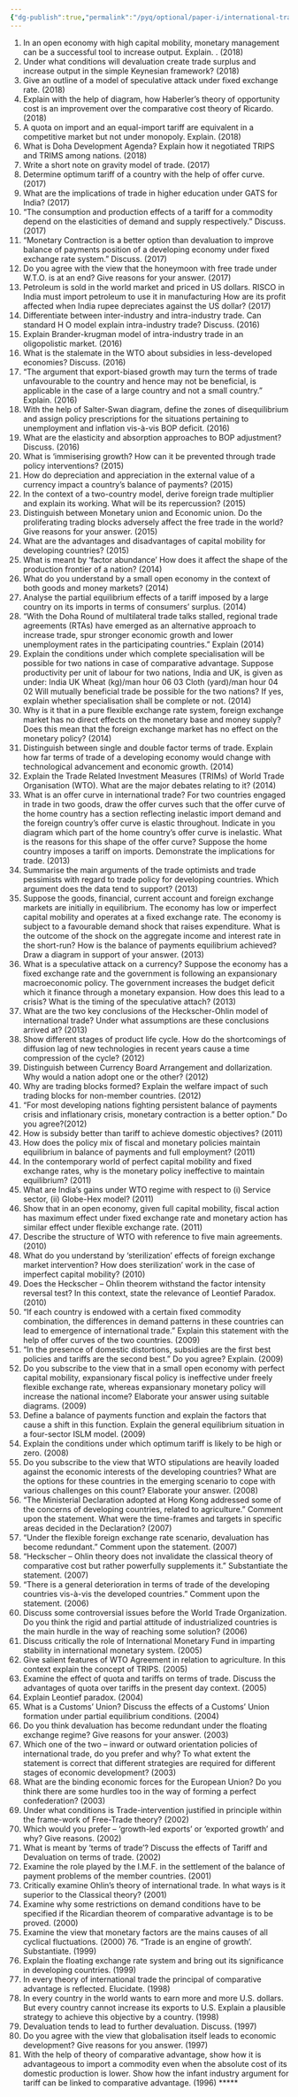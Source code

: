 ```yaml
---
{"dg-publish":true,"permalink":"/pyq/optional/paper-i/international-trade-tpyq/"}
---
```



1. In an open economy with high capital mobility, monetary management can be a successful tool to increase output. Explain. . (2018) 
2. Under what conditions will devaluation create trade surplus and increase output in the simple Keynesian framework? (2018) 
3. Give an outline of a model of speculative attack under fixed exchange rate. (2018) 
4. Explain with the help of diagram, how Haberler’s theory of opportunity cost is an improvement over the comparative cost theory of Ricardo. (2018) 
5. A quota on import and an equal-import tariff are equivalent in a competitive market but not under monopoly. Explain. (2018) 
6. What is Doha Development Agenda? Explain how it negotiated TRIPS and TRIMS among nations. (2018) 
7. Write a short note on gravity model of trade. (2017) 
8. Determine optimum tariff of a country with the help of offer curve. (2017) 
9. What are the implications of trade in higher education under GATS for India? (2017) 
10. “The consumption and production effects of a tariff for a commodity depend on the elasticities of demand and supply respectively.” Discuss. (2017) 
11. “Monetary Contraction is a better option than devaluation to improve balance of payments position of a developing economy under fixed exchange rate system.” Discuss. (2017) 
12. Do you agree with the view that the honeymoon with free trade under W.T.O. is at an end? Give reasons for your answer. (2017) 
13. Petroleum is sold in the world market and priced in US dollars. RISCO in India must import petroleum to use it in manufacturing How are its profit affected when India rupee depreciates against the US dollar? (2017) 
14. Differentiate between inter-industry and intra-industry trade. Can standard H O model explain intra-industry trade? Discuss. (2016) 
15. Explain Brander-krugman model of intra-industry trade in an oligopolistic market. (2016) 
16. What is the stalemate in the WTO about subsidies in less-developed economies? Discuss. (2016) 
17. “The argument that export-biased growth may turn the terms of trade unfavourable to the country and hence may not be beneficial, is applicable in the case of a large country and not a small country.” Explain. (2016) 
18. With the help of Salter-Swan diagram, define the zones of disequilibrium and assign policy prescriptions for the situations pertaining to unemployment and inflation vis-à-vis BOP deficit. (2016) 
19. What are the elasticity and absorption approaches to BOP adjustment? Discuss. (2016) 
20. What is ‘immiserising growth? How can it be prevented through trade policy interventions? (2015) 
21. How do depreciation and appreciation in the external value of a currency impact a country’s balance of payments? (2015) 
22. In the context of a two-country model, derive foreign trade multiplier and explain its working. What will be its repercussion? (2015) 
23. Distinguish between Monetary union and Economic union. Do the proliferating trading blocks adversely affect the free trade in the world? Give reasons for your answer. (2015) 
24. What are the advantages and disadvantages of capital mobility for developing countries? (2015) 
25. What is meant by ‘factor abundance’ How does it affect the shape of the production frontier of a nation? (2014) 
26. What do you understand by a small open economy in the context of both goods and money markets? (2014) 
27. Analyse the partial equilibrium effects of a tariff imposed by a large country on its imports in terms of consumers’ surplus. (2014) 
28. “With the Doha Round of multilateral trade talks stalled, regional trade agreements (RTAs) have emerged as an alternative approach to increase trade, spur stronger economic growth and lower unemployment rates in the participating countries.” Explain (2014) 
29. Explain the conditions under which complete specialisation will be possible for two nations in case of comparative advantage. Suppose productivity per unit of labour for two nations, India and UK, is given as under: India UK  Wheat (kg)/man hour 06 03 Cloth (yard)/man hour 04 02 Will mutually beneficial trade be possible for the two nations? If yes, explain whether specialisation shall be complete or not. (2014) 
30. Why is it that in a pure flexible exchange rate system, foreign exchange market has no direct effects on the monetary base and money supply? Does this mean that the foreign exchange market has no effect on the monetary policy? (2014) 
31. Distinguish between single and double factor terms of trade. Explain how far terms of trade of a developing economy would change with technological advancement and economic growth. (2014) 
32. Explain the Trade Related Investment Measures (TRIMs) of World Trade Organisation (WTO). What are the major debates relating to it? (2014) 
33. What is an offer curve in international trade? For two countries engaged in trade in two goods, draw the offer curves such that the offer curve of the home country has a section reflecting inelastic import demand and the foreign country’s offer curve is elastic throughout. Indicate in you diagram which part of the home country’s offer curve is inelastic. What is the reasons for this shape of the offer curve? Suppose the home country imposes a tariff on imports. Demonstrate the implications for trade. (2013) 
34. Summarise the main arguments of the trade optimists and trade pessimists with regard to trade policy for developing countries. Which argument does the data tend to support? (2013) 
35. Suppose the goods, financial, current account and foreign exchange markets are initially in equilibrium. The economy has low or imperfect capital mobility and operates at a fixed exchange rate. The economy is subject to a favourable demand shock that raises expenditure. What is the outcome of the shock on the aggregate income and interest rate in the short-run? How is the balance of payments equilibrium achieved? Draw a diagram in support of your answer. (2013) 
36. What is a speculative attack on a currency? Suppose the economy has a fixed exchange rate and the government is following an expansionary macroeconomic policy. The government increases the budget deficit which it finance through a monetary expansion. How does this lead to a crisis? What is the timing of the speculative attach? (2013) 
37. What are the two key conclusions of the Heckscher-Ohlin model of international trade? Under what assumptions are these conclusions arrived at? (2013) 
38. Show different stages of product life cycle. How do the shortcomings of diffusion lag of new technologies in recent years cause a time compression of the cycle? (2012) 
39. Distinguish between Currency Board Arrangement and dollarization. Why would a nation adopt one or the other? (2012) 
40. Why are trading blocks formed? Explain the welfare impact of such trading blocks for non-member countries. (2012) 
41. “For most developing nations fighting persistent balance of payments crisis and inflationary crisis, monetary contraction is a better option.” Do you agree?(2012) 
42. How is subsidy better than tariff to achieve domestic objectives? (2011) 
43. How does the policy mix of fiscal and monetary policies maintain equilibrium in balance of payments and full employment? (2011) 
44. In the contemporary world of perfect capital mobility and fixed exchange rates, why is the monetary policy ineffective to maintain equilibrium? (2011) 
45. What are India’s gains under WTO regime with respect to (i) Service sector, (ii) Globe-Hex model? (2011) 
46. Show that in an open economy, given full capital mobility, fiscal action has maximum effect under fixed exchange rate and monetary action has similar effect under flexible exchange rate. (2011) 
47. Describe the structure of WTO with reference to five main agreements. (2010) 
48. What do you understand by ‘sterilization’ effects of foreign exchange market intervention? How does sterilization’ work in the case of imperfect capital mobility? (2010) 
49. Does the Heckscher – Ohlin theorem withstand the factor intensity reversal test? In this context, state the relevance of Leontief Paradox. (2010) 
50. “If each country is endowed with a certain fixed commodity combination, the differences in demand patterns in these countries can lead to emergence of international trade.” Explain this statement with the help of offer curves of the two countries. (2009) 
51. “In the presence of domestic distortions, subsidies are the first best policies and tariffs are the second best.” Do you agree? Explain. (2009)
52. Do you subscribe to the view that in a small open economy with perfect capital mobility, expansionary fiscal policy is ineffective under freely flexible exchange rate, whereas expansionary monetary policy will increase the national income? Elaborate your answer using suitable diagrams. (2009) 
53. Define a balance of payments function and explain the factors that cause a shift in this function. Explain the general equilibrium situation in a four-sector ISLM model. (2009) 
54. Explain the conditions under which optimum tariff is likely to be high or zero. (2008) 
55. Do you subscribe to the view that WTO stipulations are heavily loaded against the economic interests of the developing countries? What are the options for these countries in the emerging scenario to cope with various challenges on this count? Elaborate your answer. (2008) 
56. “The Ministerial Declaration adopted at Hong Kong addressed some of the concerns of developing countries, related to agriculture.” Comment upon the statement. What were the time-frames and targets in specific areas decided in the Declaration? (2007) 
57. “Under the flexible foreign exchange rate scenario, devaluation has become redundant.” Comment upon the statement. (2007) 
58. “Heckscher – Ohlin theory does not invalidate the classical theory of comparative cost but rather powerfully supplements it.” Substantiate the statement. (2007) 
59. “There is a general deterioration in terms of trade of the developing countries vis-à-vis the developed countries.” Comment upon the statement. (2006) 
60. Discuss some controversial issues before the World Trade Organization. Do you think the rigid and partial attitude of industrialized countries is the main hurdle in the way of reaching some solution? (2006) 
61. Discuss critically the role of International Monetary Fund in imparting stability in international monetary system. (2005) 
62. Give salient features of WTO Agreement in relation to agriculture. In this context explain the concept of TRIPS. (2005) 
63. Examine the effect of quota and tariffs on terms of trade. Discuss the advantages of quota over tariffs in the present day context. (2005) 
64. Explain Leontief paradox. (2004) 
65. What is a Customs’ Union? Discuss the effects of a Customs’ Union formation under partial equilibrium conditions. (2004) 
66. Do you think devaluation has become redundant under the floating exchange regime? Give reasons for your answer. (2003) 
67. Which one of the two – inward or outward orientation policies of international trade, do you prefer and why? To what extent the statement is correct that different strategies are required for different stages of economic development? (2003) 
68. What are the binding economic forces for the European Union? Do you think there are some hurdles too in the way of forming a perfect confederation? (2003) 
69. Under what conditions is Trade-intervention justified in principle within the frame-work of Free-Trade theory? (2002) 
70. Which would you prefer – ‘growth-led exports’ or ‘exported growth’ and why? Give reasons. (2002) 
71. What is meant by ‘terms of trade’? Discuss the effects of Tariff and Devaluation on terms of trade. (2002) 
72. Examine the role played by the I.M.F. in the settlement of the balance of payment problems of the member countries. (2001) 
73. Critically examine Ohlin’s theory of international trade. In what ways is it superior to the Classical theory? (2001) 
74. Examine why some restrictions on demand conditions have to be specified if the Ricardian theorem of comparative advantage is to be proved. (2000) 
75. Examine the view that monetary factors are the mains causes of all cyclical fluctuations. (2000) 76. “Trade is an engine of growth’. Substantiate. (1999) 
76. Explain the floating exchange rate system and bring out its significance in developing countries. (1999) 
77. In every theory of international trade the principal of comparative advantage is reflected. Elucidate. (1998) 
78. In every country in the world wants to earn more and more U.S. dollars. But every country cannot increase its exports to U.S. Explain a plausible strategy to achieve this objective by a country. (1998)
79. Devaluation tends to lead to further devaluation. Discuss. (1997) 
80. Do you agree with the view that globalisation itself leads to economic development? Give reasons for you answer. (1997) 
81. With the help of theory of comparative advantage, show how it is advantageous to import a commodity even when the absolute cost of its domestic production is lower. Show how the infant industry argument for tariff can be linked to comparative advantage. (1996) *****